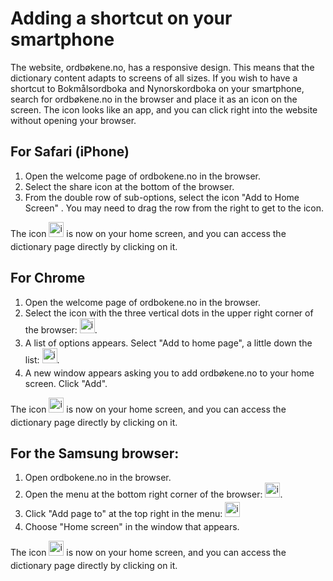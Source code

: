 # Adding a shortcut on your smartphone
The website, ordbøkene.no, has a responsive design. This means that the dictionary content adapts to screens of all sizes. If you wish to have a shortcut to Bokmålsordboka and Nynorskordboka on your smartphone, search for ordbøkene.no in the browser and place it as an icon on the screen. The icon looks like an app, and you can click right into the website without opening your browser.

## For Safari (iPhone)
1. Open the welcome page of ordbokene.no in the browser.
2. Select the share icon at the bottom of the browser.
3. From the double row of sub-options, select the icon "Add to Home Screen" . You may need to drag the row from the right to get to the icon.

The icon <img style="display:inline; margin-bottom: .5em" alt="icon" src="/favicon.ico" width="24" height="24">  is now on your home screen, and you can access the dictionary page directly by clicking on it.

## For Chrome
1. Open the welcome page of ordbokene.no in the browser.
2. Select the icon with the three vertical dots in the upper right corner of the browser: <img style="display:inline; margin-bottom: .5em" alt="icon" src="/icons/MaterialSymbolsIosShareRounded.svg" width="24" height="24">.
3. A list of options appears. Select "Add to home page", a little down the list: <img style="display:inline; margin-bottom: .5em" alt="icon" src="/icons/MaterialSymbolsAddBoxRounded.svg" width="24" height="24">.
4. A new window appears asking you to add ordbøkene.no to your home screen. Click "Add".

The icon <img style="display:inline; margin-bottom: .5em" alt="icon" src="/favicon.ico" width="24" height="24">  is now on your home screen, and you can access the dictionary page directly by clicking on it.

## For the Samsung browser:
1. Open ordbokene.no in the browser.
2. Open the menu at the bottom right corner of the browser: <img style="display:inline; margin-bottom: .5em" alt="icon" src="/icons/SystemUiconsMenuHamburger.svg" width="24" height="24">.
3. Click "Add page to" at the top right in the menu: <img style="display:inline; margin-bottom: .5em" alt="icon" src="/icons/SystemUiconsPlus.svg" width="24" height="24">
4. Choose "Home screen" in the window that appears.

The icon <img style="display:inline; margin-bottom: .5em" alt="icon" src="/favicon.ico" width="24" height="24"> is now on your home screen, and you can access the dictionary page directly by clicking on it.
